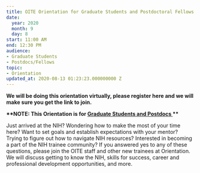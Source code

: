 ```yaml
---
title: OITE Orientation for Graduate Students and Postdoctoral Fellows
date:
  year: 2020
  month: 9
  day: 8
start: 11:00 AM
end: 12:30 PM
audience:
- Graduate Students
- Postdocs/Fellows
topic:
- Orientation
updated_at: 2020-08-13 01:23:23.000000000 Z
---
```

**We will be doing this orientation virtually, please register here and
we will make sure you get the link to join.**

**\*\*NOTE: This Orientation is for <span style="text-decoration:
underline;">Graduate Students and Postdocs </span>\*\***

Just arrived at the NIH? Wondering how to make the most of your time
here? Want to set goals and establish expectations with your mentor?
Trying to figure out how to navigate NIH resources? Interested in
becoming a part of the NIH trainee community? If you answered yes to any
of these questions, please join the OITE staff and other new trainees at
Orientation. We will discuss getting to know the NIH, skills for
success, career and professional development opportunities, and more.
